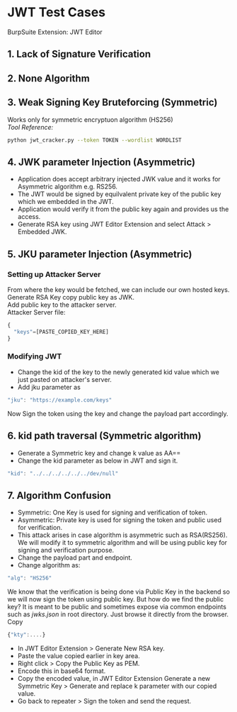 # JWT Test Cases
BurpSuite Extension: JWT Editor
## 1. Lack of Signature Verification
## 2. None Algorithm
## 3. Weak Signing Key Bruteforcing (Symmetric)
Works only for symmetric encryptuon algorithm (HS256)<br>
*Tool Reference:* 
```bash
python jwt_cracker.py --token TOKEN --wordlist WORDLIST
```
## 4. JWK parameter Injection (Asymmetric)
* Application does accept arbitrary injected JWK value and it works for  Asymmetric algorithm e.g. RS256. 
* The JWT would be signed by equilvalent private key of the public key which we embedded in the JWT.
* Application would verify it from the public key again and provides us the access.
* Generate RSA key using JWT Editor Extension and select Attack > Embedded JWK.
## 5. JKU parameter Injection (Asymmetric)
### Setting up Attacker Server
From where the key would be fetched, we can include our own hosted keys.<br>
Generate RSA Key copy public key as JWK.<br>
Add public key to the attacker server.<br>
Attacker Server file:
```javascript
{
  "keys"=[PASTE_COPIED_KEY_HERE]
}
```
### Modifying JWT
* Change the kid of the key to the newly generated kid value which we just pasted on attacker's server.
* Add jku parameter as
```javascript
"jku": "https://example.com/keys"
```
Now Sign the token using the key and change the payload part accordingly.
## 6. kid path traversal (Symmetric algorithm)
* Generate a Symmetric key and change k value as AA==
* Change the kid parameter as below in JWT and sign it.
```javascript
"kid": "../../../../../../dev/null"
```
## 7. Algorithm Confusion
* Symmetric: One Key is used for signing and verification of token.
* Asymmetric: Private key is used for signing the token and public used for verification.
* This attack arises in case algorithm is asymmetric such as RSA(RS256). We will modify it to symmetric algorithm and will be using public key for signing and verification purpose.
* Change the payload part and endpoint.
* Change algorithm as:
```javascript
"alg": "HS256"
```
We know that the verification is being done via Public Key in the backend so we will now sign the token using public key. But how do we find the public key? It is meant to be public and sometimes expose via common endpoints such as *jwks.json* in root directory. Just browse it directly from the browser.<br>
Copy
```javascript
{"kty":....}
```
* In JWT Editor Extension > Generate New RSA key.
* Paste the value copied earlier in key area.
* Right click > Copy the Public Key as PEM.
* Encode this in base64 format.
* Copy the encoded value, in JWT Editor Extension Generate a new Symmetric Key > Generate and replace k parameter with our copied value.
* Go back to repeater > Sign the token and send the request.
